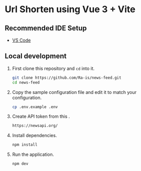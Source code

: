 # Url Shorten using Vue 3 + Vite

## Recommended IDE Setup

- [VS Code](https://code.visualstudio.com/) 

## Local development

1. First clone this repository and `cd` into it.

    ```bash
    git clone https://github.com/Ra-is/news-feed.git
    cd news-feed
    ```

1. Copy the sample configuration file and edit it to match your configuration.

    ```bash
    cp .env.example .env
    ```

1. Create API token from this .

    ```bash
    https://newsapi.org/
    ```

1. Install dependencies.

    ```bash
    npm install
    ```

1. Run the application.

    ```bash
    npm dev
    ```
